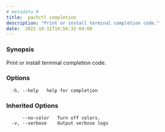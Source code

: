 ```yaml
---
# metadata # 
title:  pachctl completion
description: "Print or install terminal completion code."
date:  2022-10-11T14:56:32-04:00
---
```


### Synopsis

Print or install terminal completion code.

### Options

```
  -h, --help   help for completion
```

### Inherited Options

```
      --no-color   Turn off colors.
  -v, --verbose    Output verbose logs
```

